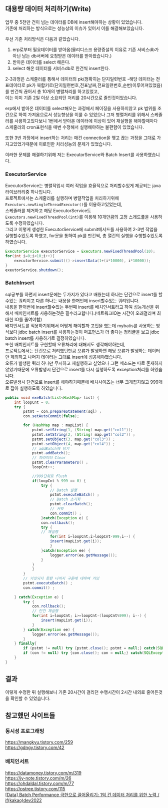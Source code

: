 ## 대용량 데이터 처리하기(Write)
업무 중 5천만 건이 넘는 데이터를 DB에 insert해야하는 상황이 있었습니다.  
기존에 처리하는 방식으로는 성능상의 이슈가 있어서 이를 해결해보았습니다.  

우선 기존 처리방식은 다음과 같았습니다.  
1. erp로부터 필요데이터를 받아옴(물리디스크 용량증설의 이유로 기존 서비스db가 아닌 남는 db서버에 요청받은 데이터를 받아왔습니다.)  
2. 받아온 데이터를 select 해온다.  
3. select 해온 데이터를 서비스db로 한건씩 insert한다.  

2-3과정은 스케줄러를 통해서 데이터의 pk(정확히는 단지일련번호 -해당 데이터는 전표데이터로 pk가 복합키로(단지일련번호,전표날짜,전표일련번호,순번)이루어져있었음)를 만건씩 끊어서 총 10개의 병렬처리를 하고있었고,  
이는 이미 기존 2일 이상 소요되던 처리를 20시간으로 줄인것이었습니다.  


erp에서 받아온 데이터를 select해오는 과정에서 페이징을 사용하지않고 pk 범위를 조건으로 하여 가져옴으로서 성능향상을 이룰 수 있었으나
그저 병렬처리를 위해서 스케줄러를 사용하고있다보니 1번에서 받아온 데이터에 이상이 있어 재실행을 해야할때마다 스케줄러의 cron표현식을 매번 수정해서 실행해야하는 불편함이 있었습니다.  

또한 3번 과정에서 insert하는 처리는 매건 connection을 맺고 끊는 과정을 그대로 가지고있었기때문에 이로인한 처리성능의 문제가 있었습니다.  

이러한 문제를 해결하기위해 저는 ExecutorService와 Batch Insert를 사용하였습니다.  

### ExecutorService  
ExecutorService는 병렬작업시 여러 작업을 효율적으로 처리할수있게 제공되는 java 라이브러리중 하나입니다.  
프로젝트에서는 스케줄러를 실행하며 병렬작업을 처리하기위해 `Executors.newSingleThreadExecutor()`를 이용하고있었는데,  
스케줄러를 제거하고 해당 ExecutorService도 `Executors.newFixedThreadPool(int)`를 이용해 10개만큼의 고정 스레드풀을 사용하도록 수정하였습니다.  
그리고 이렇게 생성한 ExecutorService에 submit메서드를 사용하여 2-3번 작업을 실행할수있도록 하였고, for문을 통하여 pk를 만건씩, 총 열건의 실행을 수행할수있도록 하였습니다.

~~~java
ExecutorService executorService = Executors.newFixedThreadPool(10);
for(int i=0;i<10;i++){
    executorService.submit(()->insertData(1+(i*10000), i*10000));
}
exeutorService.shutdown();
~~~


### BatchInsert
sql공부를 하면서 insert문에는 두가지가 있다고 배웠는데 하나는 단건으로 insert를 할수있는 쿼리이고 다른 하나는 내용을 한꺼번에 insert할수있는 쿼리입니다.  
내용을 한꺼번에 insert할수있는 두번째 insert를 배치인서트라고 하여 성능개선을 위해서 배치인서트를 사용하는것은 필수라고합니다.(네트워크IO는 시간이 오래걸리며 최대한 IO를 줄여야함)  
배치인서트를 적용하기위해서 어떻게 해야할까 고민을 했는데 mybatis를 사용하는 방식보다 jdbc batch insert를 사용하는것이 퍼포먼스가 더 좋다는 정리글을 보고 jdbc batch insert를 사용하기로 결정하였습니다.  
또한 배치인서트를 구현할때 오류처리에 대해서도 생각해야하는데,  
프로젝트에서는 단건으로 처리했던만큼 오류가 발생하면 해당 오류가 발생하는 데이터만 제외하고 나머지 데이터는 그대로 insert에 성공해야했습니다.  
오류가 발생한 쿼리 하나만 무시하고 재실행하고 싶었으나 그런 메소드는 따로 존재하지않았기때문에 오류발생시 단건으로 insert를 다시 실행하도록 exception처리를 하였습니다.  
오류발생시 단건으로 insert를 해야하기때문에 배치사이즈는 너무 크게잡지않고 999개로 잡아 실행하도록 하였습니다.  

~~~java
public void exeBatch(List<HashMap> list) {
    int loopCnt = 0;
    try {
        pstmt = con.prepareStatement(sql) ;
        con.setAutoCommit(false);

        for (HashMap map : mapList) {
            pstmt.setString(1, (String) map.get("col1"));
            pstmt.setString(2, (String) map.get("col2")) ;
            pstmt.setObject(3, map.get("col3")) ;
            pstmt.setObject(4, map.get("col4")) ;
            // addBatch에 담기
            pstmt.addBatch();
            // 파라미터 Clear
            pstmt.clearParameters() ;
            loopCnt++;

            //999단위로 flush
            if(loopCnt % 999 == 0) {
                try {
                    // Batch 실행
                    pstmt.executeBatch() ;
                    // Batch 초기화
                    pstmt.clearBatch();
                    // 커밋
                    con.commit() ;
                }catch(Exception e) {
                con.rollback();
                try {
                // 재실행
                    for(int i=loopCnt;i>loopCnt-999;i--) {
                    insert(mapList.get(i));   
                    }
                }catch(Exception ee) {
                    logger.error(ee.getMessage());
                }
            }
            }
        }
        // 커밋되지 못한 나머지 구문에 대하여 커밋
        pstmt.executeBatch() ;
        con.commit() ;
            
    } catch(Exception e) {
        try {
            con.rollback();
            // 단건 재실행
            for(int i=loopCnt; i>=loopCnt-(loopCnt%999); i--) {
                insert(mapList.get(i));   
            }
        } catch(Exception ee) {
            logger.error(ee.getMessage());
        }
    } finally{
        if (pstmt != null) try {pstmt.close(); pstmt = null;} catch(SQLException ex){}
        if (con != null) try {con.close(); con = null;} catch(SQLException ex){}
    }
}
~~~

## 결과
이렇게 수정한 뒤 실행해보니 기존 20시간이 걸리던 수행시간이 2시간 내외로 줄어든것을 확인할 수 있었습니다.



## 참고했던 사이트들
### 동시성 프로그래밍
https://mangkyu.tistory.com/259  
https://gdngy.tistory.com/42  

### 배치인서트
https://datamoney.tistory.com/m/319  
https://jy-note.tistory.com/m/26  
https://ohdaldal.tistory.com/m/77  
https://pstree.tistory.com/115  
[[Data] Batch Performance 극한으로 끌어올리기: 1억 건 데이터 처리를 위한 노력 / if(kakao)dev2022](https://www.youtube.com/watch?v=2IIwQDIi3ys)